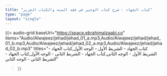```yaml
---
title: "كتاب الجهاد - شرح كتاب الوجيز في فقه السنة والكتاب العزيز"
type: "page"
layout: "single"
---
```


{{< audio-grid 
  baseUrl="https://space.ebrahimalzaabi.co"
  items="Audio/Alwajeez/jehad/jehad_01_a.mp3,Audio/Alwajeez/jehad/jehad_01_b.mp3,Audio/Alwajeez/jehad/jehad_02_a.mp3,Audio/Alwajeez/jehad/jehad_02_b.mp3"
  titles="كتاب الجهاد - الشريط الأول - الوجه الأول,كتاب الجهاد - الشريط الأول - الوجه الثاني,كتاب الجهاد - الشريط الثاني - الوجه الأول,كتاب الجهاد - الشريط الثاني - الوجه الثاني"
>}} 